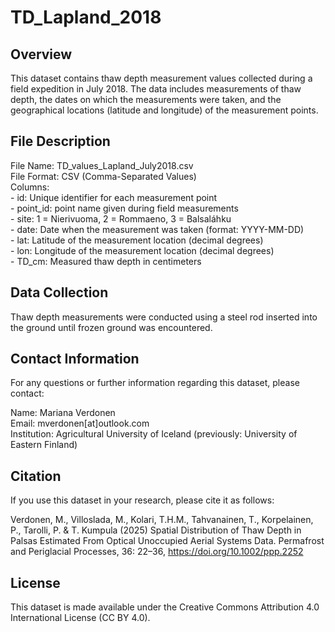 # TD_Lapland_2018

## Overview

This dataset contains thaw depth measurement values collected during a field expedition in July 2018. The data includes measurements of thaw depth, the dates on which the measurements were taken, and the geographical locations (latitude and longitude) of the measurement points.

## File Description

File Name: TD_values_Lapland_July2018.csv <br/>
File Format: CSV (Comma-Separated Values) <br/>
Columns: <br/>
    - id: Unique identifier for each measurement point <br/>
    - point_id: point name given during field measurements <br/>
    - site: 1 = Nierivuoma, 2 = Rommaeno, 3 = Balsaláhku <br/>
    - date: Date when the measurement was taken (format: YYYY-MM-DD) <br/>
    - lat: Latitude of the measurement location (decimal degrees) <br/>
    - lon: Longitude of the measurement location (decimal degrees) <br/>
    - TD_cm: Measured thaw depth in centimeters <br/>

## Data Collection

Thaw depth measurements were conducted using a steel rod inserted into the ground until frozen ground was encountered.

## Contact Information

For any questions or further information regarding this dataset, please contact:

Name: Mariana Verdonen <br/>
Email: mverdonen[at]outlook.com <br/>
Institution: Agricultural University of Iceland (previously: University of Eastern Finland)

## Citation

If you use this dataset in your research, please cite it as follows:

Verdonen, M., Villoslada, M., Kolari, T.H.M., Tahvanainen, T., Korpelainen, P., Tarolli, P. & T. Kumpula (2025) Spatial Distribution of Thaw Depth in Palsas Estimated From Optical Unoccupied Aerial Systems Data. Permafrost and Periglacial Processes, 36: 22–36, https://doi.org/10.1002/ppp.2252 

## License

This dataset is made available under the Creative Commons Attribution 4.0 International License (CC BY 4.0).
